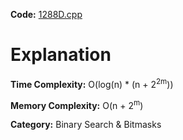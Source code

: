 **Code:** [1288D.cpp](./1288D.cpp)

# Explanation

**Time Complexity:** O(log(n) * (n + 2<sup>2m</sup>))

**Memory Complexity:** O(n + 2<sup>m</sup>) 

**Category:** Binary Search & Bitmasks
